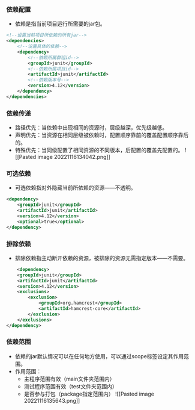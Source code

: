 ### 依赖配置
- 依赖是指当前项目运行所需要的jar包。
```xml
<!--设置当前项目所依赖的所有jar-->
<dependencies>
	<!--设置具体的依赖-->
	<dependency>
		<!--依赖所属群组id-->
		<groupId>junit</groupId>
		<!--依赖所属项目id-->
		<artifactId>junit</artifactId>
		<!--依赖版本号-->
		<version>4.12</version>
	</dependency>
</dependencies>
```

### 依赖传递
- 路径优先：当依赖中出现相同的资源时，层级越深，优先级越低。
- 声明优先：当资源在相同层级被依赖时，配置顺序靠前的覆盖配置顺序靠后的。
- 特殊优先：当同级配置了相同资源的不同版本，后配置的覆盖先配置的。
![[Pasted image 20221116134042.png]]
### 可选依赖
- 可选依赖指对外隐藏当前所依赖的资源——不透明。
```xml
<dependency>
	<groupId>junit</groupId>
	<artifactId>junit</artifactId>
	<version>4.12</version>
	<optional>true</optional>
</dependency>
```

### 排除依赖
- 排除依赖指主动断开依赖的资源，被排除的资源无需指定版本——不需要。
```xml
	<dependency>
	<groupId>junit</groupId>
	<artifactId>junit</artifactId>
	<version>4.12</version>
	<exclusions>
		<exclusion>
			<groupId>org.hamcrest</groupId>
			<artifactId>hamcrest-core</artifactId>
		</exclusion>
	</exclusions>
</dependency>
```

### 依赖范围
- 依赖的jar默认情况可以在任何地方使用，可以通过scope标签设定其作用范围。
- 作用范围：
	- 主程序范围有效（main文件夹范围内）
	- 测试程序范围有效（test文件夹范围内）
	- 是否参与打包（package指定范围内）
![[Pasted image 20221116135643.png]]

